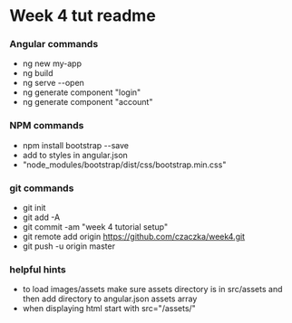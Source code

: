 # Week 4 tut readme

### Angular commands

- ng new my-app
- ng build
- ng serve --open
- ng generate component "login"
- ng generate component "account"

### NPM commands

- npm install bootstrap --save
- add to styles in angular.json
- "node_modules/bootstrap/dist/css/bootstrap.min.css"

### git commands

- git init
- git add -A
- git commit -am "week 4 tutorial setup"
- git remote add origin https://github.com/czaczka/week4.git
- git push -u origin master

### helpful hints

- to load images/assets make sure assets directory is in src/assets and then add directory to angular.json assets array
- when displaying html start with src="/assets/"